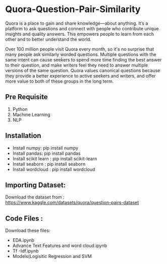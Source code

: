 # Quora-Question-Pair-Similarity
Quora is a place to gain and share knowledge—about anything. It’s a platform to ask questions and connect with people who contribute unique insights and quality answers. 
This empowers people to learn from each other and to better understand the world.

Over 100 million people visit Quora every month, so it's no surprise that many people ask similarly worded questions. Multiple questions with the same intent can cause 
seekers to spend more time finding the best answer to their question, and make writers feel they need to answer multiple versions of the same question. 
Quora values canonical questions because they provide a better experience to active seekers and writers, and offer more value to both of these groups in the long term.


## Pre Requisite
  1. Python 
  2. Machine Learning
  3. NLP

## Installation 
  - Install numpy: pip install numpy
  - Install pandas: pip install pandas
  - Install scikit learn : pip install scikit-learn
  - Install seaborn : pip install seaborn
  - Install wordcloud : pip install wordcloud
  
## Importing Dataset:
  Download the dataset from : https://www.kaggle.com/datasets/quora/question-pairs-dataset 

## Code Files :
Download these files:
-  EDA.ipynb
-  Advance Text Features and word cloud.ipynb
-  Tf -Idf.ipynb
-  Models(Logisitic Regression and SVM
    
